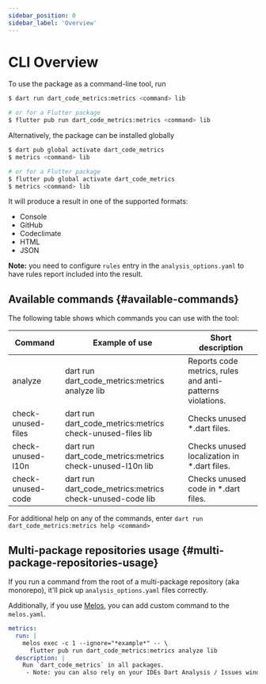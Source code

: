 ```yaml
---
sidebar_position: 0
sidebar_label: 'Overview'
---
```


# CLI Overview

To use the package as a command-line tool, run

```sh
$ dart run dart_code_metrics:metrics <command> lib

# or for a Flutter package
$ flutter pub run dart_code_metrics:metrics <command> lib
```

Alternatively, the package can be installed globally

```sh
$ dart pub global activate dart_code_metrics
$ metrics <command> lib

# or for a Flutter package
$ flutter pub global activate dart_code_metrics
$ metrics <command> lib
```

It will produce a result in one of the supported formats:

- Console
- GitHub
- Codeclimate
- HTML
- JSON

**Note:** you need to configure `rules` entry in the `analysis_options.yaml` to have rules report included into the result.

## Available commands {#available-commands}

The following table shows which commands you can use with the tool:

| Command            | Example of use                                            | Short description                                         |
| ------------------ | --------------------------------------------------------- | --------------------------------------------------------- |
| analyze            | dart run dart_code_metrics:metrics analyze lib            | Reports code metrics, rules and anti-patterns violations. |
| check-unused-files | dart run dart_code_metrics:metrics check-unused-files lib | Checks unused \*.dart files. |
| check-unused-l10n  | dart run dart_code_metrics:metrics check-unused-l10n lib  | Checks unused localization in *.dart files. |
| check-unused-code  | dart run dart_code_metrics:metrics check-unused-code lib  | Checks unused code in *.dart files. |

For additional help on any of the commands, enter `dart run dart_code_metrics:metrics help <command>`

## Multi-package repositories usage {#multi-package-repositories-usage}

If you run a command from the root of a multi-package repository (aka monorepo), it'll pick up `analysis_options.yaml` files correctly.

Additionally, if you use [Melos](https://pub.dev/packages/melos), you can add custom command to the `melos.yaml`.

```yaml title="melos.yaml"
metrics:
  run: |
    melos exec -c 1 --ignore="*example*" -- \
      flutter pub run dart_code_metrics:metrics analyze lib
  description: |
    Run `dart_code_metrics` in all packages.
     - Note: you can also rely on your IDEs Dart Analysis / Issues window.
```
